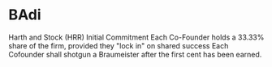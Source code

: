 # BAdi
Harth and Stock (HRR) Initial Commitment
Each Co-Founder holds a 33.33% share of the firm, provided they "lock in" on shared success
Each Cofounder shall shotgun a Braumeister after the first cent has been earned. 

